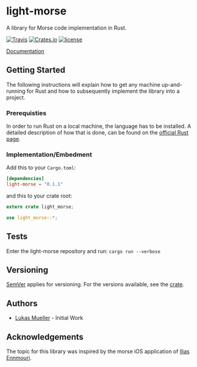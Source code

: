 # light-morse

A library for Morse code implementation in Rust.

[![Travis](https://img.shields.io/travis/luki/light-morse.svg)](https://travis-ci.org/luki/light-morse)
[![Crates.io](https://img.shields.io/crates/v/light-morse.svg)](https://crates.io/crates/light-morse)
[![license](https://img.shields.io/github/license/luki/light-morse.svg)](https://github.com/luki/light-morse/blob/master/LICENSE)

[Documentation](https://docs.rs/light-morse/0.1.1/light_morse/)

## Getting Started
The following instructions will explain how to get any machine up-and-running for Rust
and how to subsequently implement the library into a project.

### Prerequisties

In order to run Rust on a local machine, the language has to be installed.
A detailed description of how that is done, can be found on the [official Rust page](https://www.rust-lang.org/en-US/install.html).


### Implementation/Embedment

Add this to your `Cargo.toml`:

```toml
[dependencies]
light-morse = "0.1.1"
```

and this to your crate root:

```rust
extern crate light_morse;

use light_morse::*;
```

## Tests

Enter the light-morse repository and run: `cargo run --verbose`

## Versioning

[SemVer](http://semver.org/) applies for versioning. For the versions available, see the [crate](https://crates.io/crates/light-morse).

## Authors

* [Lukas Mueller](https://github.com/luki) - Initial Work

## Acknowledgements

The topic for this library was inspired by the morse iOS application of [Ilias Ennmouri](https://github.com/iiias).
